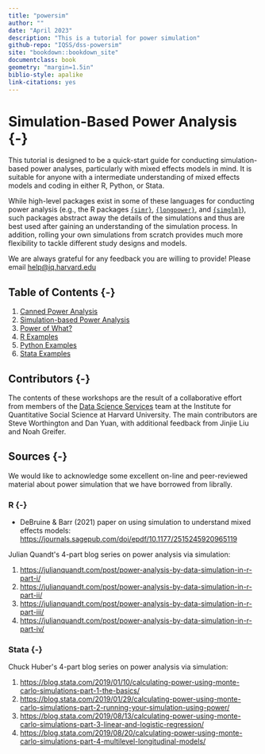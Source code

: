 ```yaml
---
title: "powersim"
author: ""
date: "April 2023"
description: "This is a tutorial for power simulation"
github-repo: "IQSS/dss-powersim"
site: "bookdown::bookdown_site"
documentclass: book
geometry: "margin=1.5in"
biblio-style: apalike
link-citations: yes
---
```


# Simulation-Based Power Analysis {-}

This tutorial is designed to be a quick-start guide for conducting simulation-based power analyses, particularly with mixed effects models in mind. It is suitable for anyone with a intermediate understanding of mixed effects models and coding in either R, Python, or Stata.

While high-level packages exist in some of these languages for conducting power analysis (e.g., the R packages [`{simr}`](https://cran.r-project.org/web/packages/simr/vignettes/fromscratch.html), [`{longpower}`](https://cran.r-project.org/web/packages/longpower/vignettes/longpower.html), and [`{simglm}`](https://cran.r-project.org/web/packages/simglm/vignettes/tidy_simulation.html)), such packages abstract away the details of the simulations and thus are best used after gaining an understanding of the simulation process. In addition, rolling your own simulations from scratch provides much more flexibility to tackle different study designs and models.

We are always grateful for any feedback you are willing to provide! Please email <help@iq.harvard.edu>

## Table of Contents {-}

1. [Canned Power Analysis](./power-analysis.html)
2. [Simulation-based Power Analysis](./simulation-based-power-analysis.html)
3. [Power of What?](./power-of-what.html)
4. [R Examples](./r-1.html)
5. [Python Examples](./python.html)
6. [Stata Examples](./stata-1.html)

## Contributors {-}

The contents of these workshops are the result of a collaborative effort from members of the [Data Science Services](http://dss.iq.harvard.edu) team at the Institute for Quantitative Social Science at Harvard University. The main contributors are Steve Worthington and Dan Yuan, with additional feedback from Jinjie Liu and Noah Greifer.

## Sources {-}

We would like to acknowledge some excellent on-line and peer-reviewed material about power simulation that we have borrowed from librally.

### R {-}

- DeBruine & Barr (2021) paper on using simulation to understand mixed effects models: <https://journals.sagepub.com/doi/epdf/10.1177/2515245920965119>


Julian Quandt's 4-part blog series on power analysis via simulation:

1. <https://julianquandt.com/post/power-analysis-by-data-simulation-in-r-part-i/>
2. <https://julianquandt.com/post/power-analysis-by-data-simulation-in-r-part-ii/>
3. <https://julianquandt.com/post/power-analysis-by-data-simulation-in-r-part-iii/>
4. <https://julianquandt.com/post/power-analysis-by-data-simulation-in-r-part-iv/>

### Stata {-}

Chuck Huber's 4-part blog series on power analysis via simulation:

1. <https://blog.stata.com/2019/01/10/calculating-power-using-monte-carlo-simulations-part-1-the-basics/>
2. <https://blog.stata.com/2019/01/29/calculating-power-using-monte-carlo-simulations-part-2-running-your-simulation-using-power/>
3. <https://blog.stata.com/2019/08/13/calculating-power-using-monte-carlo-simulations-part-3-linear-and-logistic-regression/>
4. <https://blog.stata.com/2019/08/20/calculating-power-using-monte-carlo-simulations-part-4-multilevel-longitudinal-models/>
